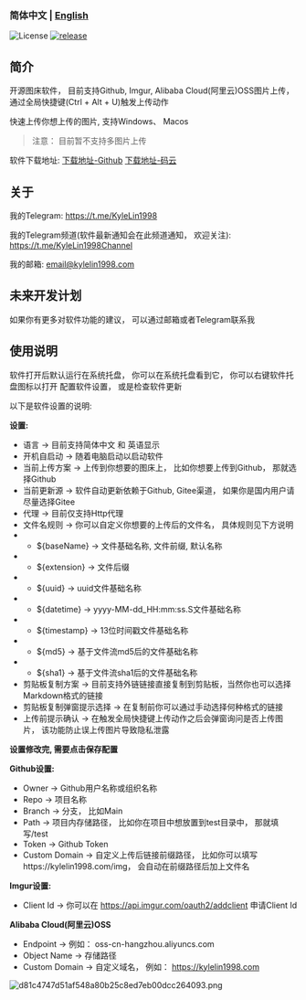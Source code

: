 ### 简体中文 | [English](./README_en.md)

![License](https://img.shields.io/badge/license-MIT-green)
[![release](https://img.shields.io/github/v/release/kylelin1998/PickImgForDesktop)](https://github.com/kylelin1998/PickImgForDesktop/releases/latest)

## 简介
开源图床软件， 目前支持Github, Imgur, Alibaba Cloud(阿里云)OSS图片上传， 通过全局快捷键(Ctrl + Alt + U)触发上传动作

快速上传你想上传的图片, 支持Windows、 Macos

> 注意： 目前暂不支持多图片上传

软件下载地址:
[下载地址-Github](https://github.com/kylelin1998/PickImgForDesktop/releases)
[下载地址-码云](https://gitee.com/kylelin1998/PickImgForDesktop/releases)

## 关于
我的Telegram: <https://t.me/KyleLin1998>

我的Telegram频道(软件最新通知会在此频道通知， 欢迎关注): <https://t.me/KyleLin1998Channel>

我的邮箱: email@kylelin1998.com


## 未来开发计划
如果你有更多对软件功能的建议， 可以通过邮箱或者Telegram联系我


## 使用说明
软件打开后默认运行在系统托盘， 你可以在系统托盘看到它， 你可以右键软件托盘图标以打开
配置软件设置， 或是检查软件更新

以下是软件设置的说明:

**设置:**
* 语言 -> 目前支持简体中文 和 英语显示
* 开机自启动 -> 随着电脑启动以启动软件
* 当前上传方案 -> 上传到你想要的图床上， 比如你想要上传到Github， 那就选择Github
* 当前更新源 -> 软件自动更新依赖于Github, Gitee渠道， 如果你是国内用户请尽量选择Gitee
* 代理 -> 目前仅支持Http代理
* 文件名规则 -> 你可以自定义你想要的上传后的文件名， 具体规则见下方说明
* * ${baseName} -> 文件基础名称, 文件前缀, 默认名称
* * ${extension} -> 文件后缀
* * ${uuid} -> uuid文件基础名称
* * ${datetime} -> yyyy-MM-dd_HH:mm:ss.S文件基础名称
* * ${timestamp} -> 13位时间戳文件基础名称
* * ${md5} -> 基于文件流md5后的文件基础名称
* * ${sha1} -> 基于文件流sha1后的文件基础名称
* 剪贴板复制方案 -> 目前支持外链链接直接复制到剪贴板，当然你也可以选择Markdown格式的链接
* 剪贴板复制弹窗提示选择 -> 在复制前你可以通过手动选择何种格式的链接
* 上传前提示确认 -> 在触发全局快捷键上传动作之后会弹窗询问是否上传图片， 该功能防止误上传图片导致隐私泄露

**设置修改完, 需要点击保存配置**

**Github设置:**
* Owner -> Github用户名称或组织名称
* Repo -> 项目名称
* Branch -> 分支， 比如Main
* Path -> 项目内存储路径， 比如你在项目中想放置到test目录中， 那就填写/test
* Token -> Github Token
* Custom Domain -> 自定义上传后链接前缀路径， 比如你可以填写https://kylelin1998.com/img， 会自动在前缀路径后加上文件名

**Imgur设置:**
* Client Id -> 你可以在 <https://api.imgur.com/oauth2/addclient> 申请Client Id

**Alibaba Cloud(阿里云)OSS**
* Endpoint -> 例如： oss-cn-hangzhou.aliyuncs.com
* Object Name -> 存储路径
* Custom Domain -> 自定义域名， 例如： https://kylelin1998.com

![d81c4747d51af548a80b25c8ed7eb00dcc264093.png](https://i.imgur.com/8IFk2sd.png)